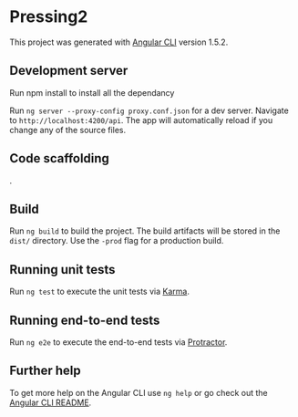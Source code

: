 # Pressing2

This project was generated with [Angular CLI](https://github.com/angular/angular-cli) version 1.5.2.

## Development server
Run npm install  to install all the dependancy

Run `ng server --proxy-config proxy.conf.json` for a dev server. Navigate to `http://localhost:4200/api`. The app will automatically reload if you change any of the source files.

## Code scaffolding
.

## Build

Run `ng build` to build the project. The build artifacts will be stored in the `dist/` directory. Use the `-prod` flag for a production build.

## Running unit tests

Run `ng test` to execute the unit tests via [Karma](https://karma-runner.github.io).

## Running end-to-end tests

Run `ng e2e` to execute the end-to-end tests via [Protractor](http://www.protractortest.org/).

## Further help

To get more help on the Angular CLI use `ng help` or go check out the [Angular CLI README](https://github.com/angular/angular-cli/blob/master/README.md).
